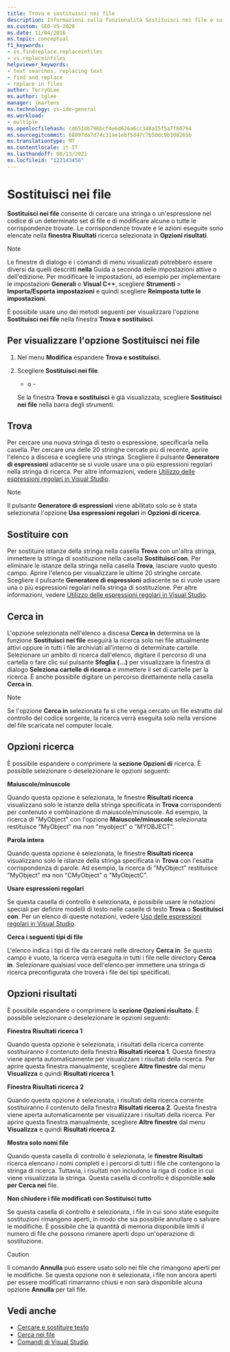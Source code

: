 ```yaml
---
title: Trova e sostituisci nei file
description: Informazioni sulla funzionalità Sostituisci nei file e su come consente di cercare nel codice di un set specificato di file una stringa o un'espressione e modificare alcune o tutte le corrispondenze trovate.
ms.custom: SEO-VS-2020
ms.date: 11/04/2016
ms.topic: conceptual
f1_keywords:
- vs.findreplace.replaceinfiles
- vs.replaceinfiles
helpviewer_keywords:
- text searches, replacing text
- find and replace
- replace in files
author: TerryGLee
ms.author: tglee
manager: jmartens
ms.technology: vs-ide-general
ms.workload:
- multiple
ms.openlocfilehash: cd651db796bcf4e6d626a6cc348a25f5a7f80794
ms.sourcegitcommit: 68897da7d74c31ae1ebf5d47c7b5ddc9b108265b
ms.translationtype: MT
ms.contentlocale: it-IT
ms.lasthandoff: 08/13/2021
ms.locfileid: "122143456"
---
```

# <a name="replace-in-files"></a>Sostituisci nei file

**Sostituisci nei file** consente di cercare una stringa o un'espressione nel codice di un determinato set di file e di modificare alcune o tutte le corrispondenze trovate. Le corrispondenze trovate e le azioni eseguite sono elencate nella **finestra Risultati** ricerca selezionata in **Opzioni risultati**.

> [!NOTE]
> Le finestre di dialogo e i comandi di menu visualizzati potrebbero essere diversi da quelli descritti **nella** Guida a seconda delle impostazioni attive o dell'edizione. Per modificare le impostazioni, ad esempio per implementare le impostazioni **Generali** o **Visual C++**, scegliere **Strumenti** > **Importa/Esporta impostazioni** e quindi scegliere **Reimposta tutte le impostazioni**.

È possibile usare uno dei metodi seguenti per visualizzare l'opzione **Sostituisci nei file** nella finestra **Trova e sostituisci**.

## <a name="to-display-replace-in-files"></a>Per visualizzare l'opzione Sostituisci nei file

1. Nel menu **Modifica** espandere **Trova e sostituisci**.

2. Scegliere **Sostituisci nei file**.

   - o -

   Se la finestra **Trova e sostituisci** è già visualizzata, scegliere **Sostituisci nei file** nella barra degli strumenti.

## <a name="find-what"></a>Trova

Per cercare una nuova stringa di testo o espressione, specificarla nella casella. Per cercare una delle 20 stringhe cercate più di recente, aprire l'elenco a discesa e scegliere una stringa. Scegliere il pulsante **Generatore di espressioni** adiacente se si vuole usare una o più espressioni regolari nella stringa di ricerca. Per altre informazioni, vedere [Utilizzo delle espressioni regolari in Visual Studio](../ide/using-regular-expressions-in-visual-studio.md).

> [!NOTE]
> Il pulsante **Generatore di espressioni** viene abilitato solo se è stata selezionata l'opzione **Usa espressioni regolari** in **Opzioni di ricerca**.

## <a name="replace-with"></a>Sostituire con

Per sostituire istanze della stringa nella casella **Trova** con un'altra stringa, immettere la stringa di sostituzione nella casella **Sostituisci con**. Per eliminare le istanze della stringa nella casella **Trova**, lasciare vuoto questo campo. Aprire l'elenco per visualizzare le ultime 20 stringhe cercate. Scegliere il pulsante **Generatore di espressioni** adiacente se si vuole usare una o più espressioni regolari nella stringa di sostituzione. Per altre informazioni, vedere [Utilizzo delle espressioni regolari in Visual Studio](../ide/using-regular-expressions-in-visual-studio.md).

## <a name="look-in"></a>Cerca in

L'opzione selezionata nell'elenco a discesa **Cerca in** determina se la funzione **Sostituisci nei file** eseguirà la ricerca solo nei file attualmente attivi oppure in tutti i file archiviati all'interno di determinate cartelle. Selezionare un ambito di ricerca dall'elenco, digitare il percorso di una cartella o fare clic sul pulsante **Sfoglia (...)** per visualizzare la finestra di dialogo **Seleziona cartelle di ricerca** e immettere il set di cartelle per la ricerca. È anche possibile digitare un percorso direttamente nella casella **Cerca in**.

> [!NOTE]
> Se l'opzione **Cerca in** selezionata fa sì che venga cercato un file estratto dal controllo del codice sorgente, la ricerca verrà eseguita solo nella versione del file scaricata nel computer locale.

## <a name="find-options"></a>Opzioni ricerca

È possibile espandere o comprimere la **sezione Opzioni di** ricerca. È possibile selezionare o deselezionare le opzioni seguenti:

**Maiuscole/minuscole**

Quando questa opzione è selezionata, le finestre **Risultati ricerca** visualizzano solo le istanze della stringa specificata in **Trova** corrispondenti per contenuto e combinazione di maiuscole/minuscole. Ad esempio, la ricerca di "MyObject" con l'opzione **Maiuscole/minuscole** selezionata restituisce "MyObject" ma non "myobject" o "MYOBJECT".

**Parola intera**

Quando questa opzione è selezionata, le finestre **Risultati ricerca** visualizzano solo le istanze della stringa specificata in **Trova** con l'esatta corrispondenza di parole. Ad esempio, la ricerca di "MyObject" restituisce "MyObject" ma non "CMyObject" o "MyObjectC".

**Usare espressioni regolari**

Se questa casella di controllo è selezionata, è possibile usare le notazioni speciali per definire modelli di testo nelle caselle di testo **Trova** o **Sostituisci con**. Per un elenco di queste notazioni, vedere [Uso delle espressioni regolari in Visual Studio](../ide/using-regular-expressions-in-visual-studio.md).

**Cerca i seguenti tipi di file**

L'elenco indica i tipi di file da cercare nelle directory **Cerca in**. Se questo campo è vuoto, la ricerca verrà eseguita in tutti i file nelle directory **Cerca in**. Selezionare qualsiasi voce dell'elenco per immettere una stringa di ricerca preconfigurata che troverà i file dei tipi specificati.

## <a name="result-options"></a>Opzioni risultati

È possibile espandere o comprimere la **sezione Opzioni risultato.** È possibile selezionare o deselezionare le opzioni seguenti:

**Finestra Risultati ricerca 1**

Quando questa opzione è selezionata, i risultati della ricerca corrente sostituiranno il contenuto della finestra **Risultati ricerca 1**. Questa finestra viene aperta automaticamente per visualizzare i risultati della ricerca. Per aprire questa finestra manualmente, scegliere **Altre finestre** dal menu **Visualizza** e quindi **Risultati ricerca 1**.

**Finestra Risultati ricerca 2**

Quando questa opzione è selezionata, i risultati della ricerca corrente sostituiranno il contenuto della finestra **Risultati ricerca 2**. Questa finestra viene aperta automaticamente per visualizzare i risultati della ricerca. Per aprire questa finestra manualmente, scegliere **Altre finestre** dal menu **Visualizza** e quindi **Risultati ricerca 2**.

**Mostra solo nomi file**

Quando questa casella di controllo è selezionata, le **finestre Risultati** ricerca elencano i nomi completi e i percorsi di tutti i file che contengono la stringa di ricerca. Tuttavia, i risultati non includono la riga di codice in cui viene visualizzata la stringa. Questa casella di controllo è disponibile **solo per Cerca nei** file.

**Non chiudere i file modificati con Sostituisci tutto**

Se questa casella di controllo è selezionata, i file in cui sono state eseguite sostituzioni rimangono aperti, in modo che sia possibile annullare o salvare le modifiche. È possibile che la quantità di memoria disponibile limiti il numero di file che possono rimanere aperti dopo un'operazione di sostituzione.

> [!CAUTION]
> Il comando **Annulla** può essere usato solo nei file che rimangono aperti per le modifiche. Se questa opzione non è selezionata, i file non ancora aperti per essere modificati rimarranno chiusi e non sarà disponibile alcuna opzione **Annulla** per tali file.

## <a name="see-also"></a>Vedi anche

- [Cercare e sostituire testo](../ide/finding-and-replacing-text.md)
- [Cerca nei file](../ide/find-in-files.md)
- [Comandi di Visual Studio](../ide/reference/visual-studio-commands.md)
